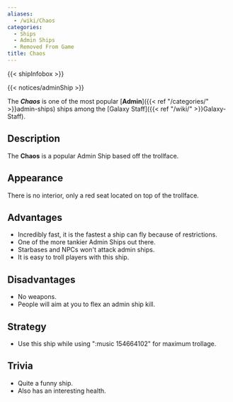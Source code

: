 ```yaml
---
aliases:
  - /wiki/Chaos
categories:
  - Ships
  - Admin Ships
  - Removed From Game
title: Chaos
---
```


{{< shipInfobox >}}

{{< notices/adminShip >}}

The **_Chaos_** is one of the most popular [**Admin**]({{< ref "/categories/" >}}admin-ships) ships among the [Galaxy Staff]({{< ref "/wiki/" >}}Galaxy-Staff).

## Description

The **Chaos** is a popular Admin Ship based off the trollface.

## Appearance

There is no interior, only a red seat located on top of the trollface.

## Advantages

- Incredibly fast, it is the fastest a ship can fly because of restrictions.
- One of the more tankier Admin Ships out there.
- Starbases and NPCs won't attack admin ships.
- It is easy to troll players with this ship.

## Disadvantages

- No weapons.
- People will aim at you to flex an admin ship kill.

## Strategy

- Use this ship while using ":music 154664102" for maximum trollage.

## Trivia

- Quite a funny ship.
- Also has an interesting health.
